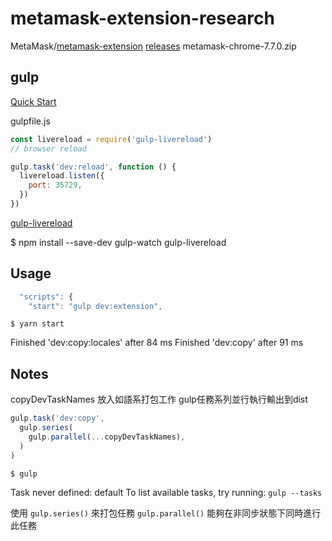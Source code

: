 # metamask-extension-research

MetaMask/[metamask-extension](https://github.com/MetaMask/metamask-extension)
[releases](https://github.com/MetaMask/metamask-extension/releases) metamask-chrome-7.7.0.zip

## gulp

[Quick Start](https://gulpjs.com/docs/en/getting-started/quick-start)  

gulpfile.js

```js
const livereload = require('gulp-livereload')
// browser reload

gulp.task('dev:reload', function () {
  livereload.listen({
    port: 35729,
  })
})
```

[gulp-livereload](http://kejyun.github.io/gulp-learning-notes/plguins/Tool/Plugins-Tool-gulp-livereload.html)  

$ npm install --save-dev gulp-watch gulp-livereload

## Usage

```js
  "scripts": {
    "start": "gulp dev:extension",
```

`$ yarn start`

Finished 'dev:copy:locales' after 84 ms
Finished 'dev:copy' after 91 ms

## Notes

copyDevTaskNames 放入如語系打包工作
gulp任務系列並行執行輸出到dist

```js
gulp.task('dev:copy',
  gulp.series(
    gulp.parallel(...copyDevTaskNames),
  )
)
```

`$ gulp`

Task never defined: default
To list available tasks, try running: `gulp --tasks`

使用 `gulp.series()` 來打包任務
`gulp.parallel()` 能夠在非同步狀態下同時進行此任務
